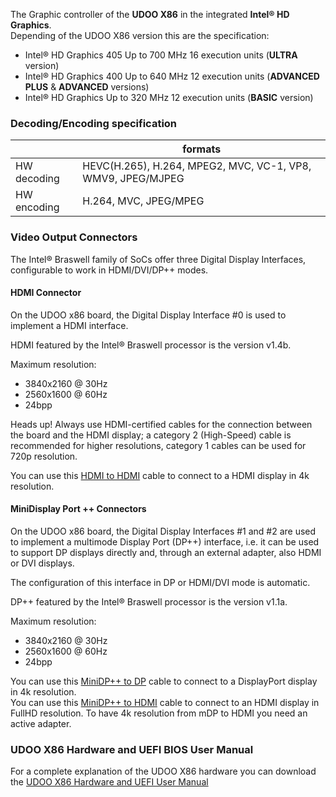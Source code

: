 The Graphic controller of the **UDOO X86** in the integrated **Intel&reg; HD Graphics**.  
Depending of the UDOO X86 version this are the specification:

* Intel&reg; HD Graphics 405 Up to 700 MHz 16 execution units (**ULTRA** version)
* Intel&reg; HD Graphics 400 Up to 640 MHz 12 execution units (**ADVANCED PLUS** & **ADVANCED** versions)
* Intel&reg; HD Graphics Up to 320 MHz 12 execution units (**BASIC** version)


### Decoding/Encoding specification

|             | formats                                                     |
|-------------|-------------------------------------------------------------|
| HW decoding | HEVC(H.265), H.264, MPEG2, MVC, VC-1, VP8, WMV9, JPEG/MJPEG |
| HW encoding | H.264, MVC, JPEG/MPEG                                       |


### Video Output Connectors

The Intel® Braswell family of SoCs offer three Digital Display Interfaces, configurable to work in HDMI/DVI/DP++ modes.  

#### HDMI Connector

On the UDOO x86 board, the Digital Display Interface #0 is used to implement a HDMI interface.

HDMI featured by the Intel&reg; Braswell processor is the version v1.4b.  

Maximum resolution:
* 3840x2160 @ 30Hz
* 2560x1600 @ 60Hz
* 24bpp

<span class="label label-warning">Heads up!</span>  Always use HDMI-certified cables for the connection between the board and the HDMI display; a category 2 (High-Speed) cable is recommended for higher resolutions, category 1 cables can be used for 720p resolution.

You can use this [HDMI to HDMI](http://shop.udoo.org/cable-hdmi-to-hdmi.html) cable to connect to a HDMI display in 4k resolution.

#### MiniDisplay Port ++ Connectors

On the UDOO x86 board, the Digital Display Interfaces #1 and #2 are used to implement a multimode Display Port (DP++) interface, i.e. it can be used to support DP displays directly and, through an external adapter, also HDMI or DVI displays.

The configuration of this interface in DP or HDMI/DVI mode is automatic.

DP++ featured by the Intel&reg; Braswell processor is the version v1.1a.  

Maximum resolution:
* 3840x2160 @ 30Hz
* 2560x1600 @ 60Hz
* 24bpp


You can use this [MiniDP++ to DP](http://shop.udoo.org/cable-minidp-to-dp.html) cable to connect to a DisplayPort display in 4k resolution.  
You can use this [MiniDP++ to HDMI](http://shop.udoo.org/cable-minidp-to-hdmi.html) cable to connect to an HDMI display in FullHD resolution. To have 4k resolution from mDP to HDMI you need an active adapter.



### UDOO X86 Hardware and UEFI BIOS User Manual

For a complete explanation of the UDOO X86 hardware you can download the [UDOO X86 Hardware and UEFI User Manual](http://download.udoo.org/files/UDOO_X86/Doc/UDOO_X86_MANUAL_Rel.1.0.pdf)
